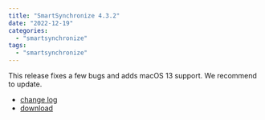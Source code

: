 ```yaml
---
title: "SmartSynchronize 4.3.2"
date: "2022-12-19"
categories: 
  - "smartsynchronize"
tags: 
  - "smartsynchronize"
---
```


This release fixes a few bugs and adds macOS 13 support. We recommend to update.

- [change log](https://www.syntevo.com/smartsynchronize/changelog.txt)
- [download](https://www.syntevo.com/smartsynchronize/download/)
